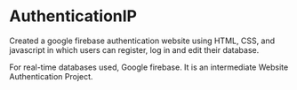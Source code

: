 # AuthenticationIP

Created a google firebase authentication website using HTML, CSS, and javascript in which users can register, log in and edit their database. 

For real-time databases used, Google firebase. It is an intermediate Website Authentication Project.
